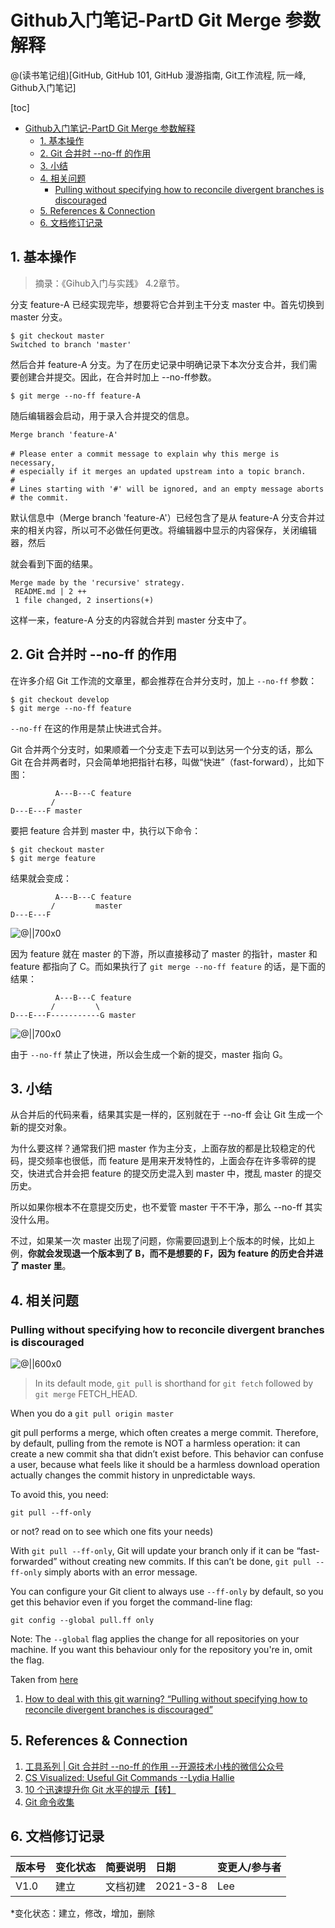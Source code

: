 # Github入门笔记-PartD  Git Merge 参数解释
@(读书笔记组)[GitHub, GitHub 101, GitHub 漫游指南, Git工作流程, 阮一峰, Github入门笔记]

[toc]



* [Github入门笔记\-PartD  Git Merge 参数解释](#github入门笔记-partd--git-merge-参数解释)
  * [1\. 基本操作](#1-基本操作)
  * [2\.  Git 合并时 \-\-no\-ff 的作用](#2--git-合并时---no-ff-的作用)
  * [3\. 小结](#3-小结)
  * [4\. 相关问题](#4-相关问题)
    * [Pulling without specifying how to reconcile divergent branches is discouraged](#pulling-without-specifying-how-to-reconcile-divergent-branches-is-discouraged)
  * [5\. References &amp; Connection](#5-references--connection)
  * [6\. 文档修订记录](#6-文档修订记录)





##  1. 基本操作

> 摘录：《Gihub入门与实践》 4.2章节。

分支 feature-A 已经实现完毕，想要将它合并到主干分支 master 中。首先切换到 master 分支。

```
$ git checkout master
Switched to branch 'master'
```

然后合并 feature-A 分支。为了在历史记录中明确记录下本次分支合并，我们需要创建合并提交。因此，在合并时加上 --no-ff参数。

```
$ git merge --no-ff feature-A
```

随后编辑器会启动，用于录入合并提交的信息。

```
Merge branch 'feature-A'
    　
# Please enter a commit message to explain why this merge is necessary,
# especially if it merges an updated upstream into a topic branch.
#
# Lines starting with '#' will be ignored, and an empty message aborts
# the commit.
```

默认信息中（Merge branch 'feature-A'）已经包含了是从 feature-A 分支合并过来的相关内容，所以可不必做任何更改。将编辑器中显示的内容保存，关闭编辑器，然后

就会看到下面的结果。

```
Merge made by the 'recursive' strategy.
 README.md | 2 ++
 1 file changed, 2 insertions(+)
```

这样一来，feature-A 分支的内容就合并到 master 分支中了。


## 2.  Git 合并时 --no-ff 的作用

在许多介绍 Git 工作流的文章里，都会推荐在合并分支时，加上 `--no-ff` 参数：

```
$ git checkout develop
$ git merge --no-ff feature
```

`--no-ff` 在这的作用是禁止快进式合并。

Git 合并两个分支时，如果顺着一个分支走下去可以到达另一个分支的话，那么 Git 在合并两者时，只会简单地把指针右移，叫做“快进”（fast-forward），比如下图：

```
          A---B---C feature
         /
D---E---F master
```


要把 feature 合并到 master 中，执行以下命令：

```
$ git checkout master
$ git merge feature
```

结果就会变成：

```
          A---B---C feature
         /         master
D---E---F 
```

![@||700x0](./ff.gif)














因为 feature 就在 master 的下游，所以直接移动了 master 的指针，master 和 feature 都指向了 C。而如果执行了 `git merge --no-ff feature` 的话，是下面的结果：

```
          A---B---C feature
         /         \
D---E---F-----------G master
```


![@||700x0](./noff.gif)












由于 `--no-ff` 禁止了快进，所以会生成一个新的提交，master 指向 G。

## 3. 小结

从合并后的代码来看，结果其实是一样的，区别就在于 --no-ff 会让 Git 生成一个新的提交对象。

为什么要这样？通常我们把 master 作为主分支，上面存放的都是比较稳定的代码，提交频率也很低，而 feature 是用来开发特性的，上面会存在许多零碎的提交，快进式合并会把 feature 的提交历史混入到 master 中，搅乱 master 的提交历史。

所以如果你根本不在意提交历史，也不爱管 master 干不干净，那么 --no-ff 其实没什么用。

不过，如果某一次 master 出现了问题，你需要回退到上个版本的时候，比如上例，**你就会发现退一个版本到了 B，而不是想要的 F，因为 feature 的历史合并进了 master 里**。


## 4. 相关问题

### Pulling without specifying how to reconcile divergent branches is discouraged

![@||600x0](./1615186816972.png)










> In its default mode, `git pull` is shorthand for `git fetch` followed by `git merge` FETCH_HEAD.

When you do a `git pull origin master`

git pull performs a merge, which often creates a merge commit. Therefore, by default, pulling from the remote is NOT a harmless operation: it can create a new commit sha that didn’t exist before. This behavior can confuse a user, because what feels like it should be a harmless download operation actually changes the commit history in unpredictable ways.

To avoid this, you need:

```vim
git pull --ff-only
```

or not? read on to see which one fits your needs)

With `git pull --ff-only`, Git will update your branch only if it can be “fast-forwarded” without creating new commits. If this can’t be done, `git pull --ff-only` simply aborts with an error message.


You can configure your Git client to always use `--ff-only` by default, so you get this behavior even if you forget the command-line flag:

```vim
git config --global pull.ff only
```

Note: The `--global` flag applies the change for all repositories on your machine. If you want this behaviour only for the repository you're in, omit the flag.


Taken from [here](https://blog.sffc.xyz/post/185195398930/why-you-should-use-git-pull-ff-only)

1. [How to deal with this git warning? “Pulling without specifying how to reconcile divergent branches is discouraged”](https://stackoverflow.com/questions/62653114/how-to-deal-with-this-git-warning-pulling-without-specifying-how-to-reconcile)


## 5. References & Connection
1. [工具系列 | Git 合并时 --no-ff 的作用 --开源技术小栈的微信公众号](https://mp.weixin.qq.com/s/zME846v1ZyU3ee476phyIQ)
2. [CS Visualized: Useful Git Commands --Lydia Hallie](https://dev.to/lydiahallie/cs-visualized-useful-git-commands-37p1?signin=true)
3. [10 个迅速提升你 Git 水平的提示【转】](https://www.cnblogs.com/sky-heaven/p/6000494.html)
4. [Git 命令收集](https://www.cnblogs.com/hongdada/p/9549506.html)

## 6. 文档修订记录

| 版本号|     变化状态|   简要说明|  日期	|   变更人/参与者   |
| :-------- | :--------| :------ |:------ |:------ |
| V1.0|   建立| 文档初建 |2021-3-8 | Lee|

*变化状态：建立，修改，增加，删除







